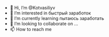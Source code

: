 - 👋 Hi, I’m @Kotvasiliyv
- 👀 I’m interested in быстрый заработок 
- 🌱 I’m currently learning пытаюсь заработать 
- 💞️ I’m looking to collaborate on ...
- 📫 How to reach me 

<!---
Kotvasiliyv/Kotvasiliyv is a ✨ special ✨ repository because its `README.md` (this file) appears on your GitHub profile.
You can click the Preview link to take a look at your changes.
--->
